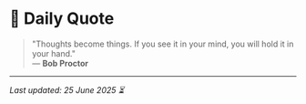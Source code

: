 # 📜 Daily Quote

> "Thoughts become things. If you see it in your mind, you will hold it in your hand."  
> — **Bob Proctor**

---

_Last updated: 25 June 2025 ⏳_
